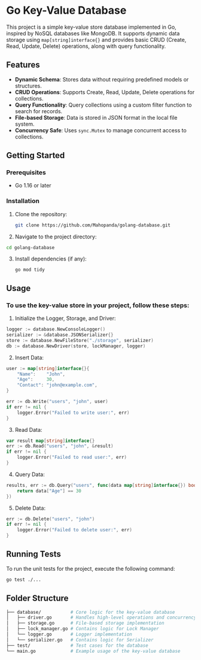 # Go Key-Value Database

This project is a simple key-value store database implemented in Go, inspired by NoSQL databases like MongoDB. It supports dynamic data storage using `map[string]interface{}` and provides basic CRUD (Create, Read, Update, Delete) operations, along with query functionality.

## Features

- **Dynamic Schema**: Stores data without requiring predefined models or structures.
- **CRUD Operations**: Supports Create, Read, Update, Delete operations for collections.
- **Query Functionality**: Query collections using a custom filter function to search for records.
- **File-based Storage**: Data is stored in JSON format in the local file system.
- **Concurrency Safe**: Uses `sync.Mutex` to manage concurrent access to collections.

## Getting Started

### Prerequisites

- Go 1.16 or later

### Installation

1. Clone the repository:

   ```bash
   git clone https://github.com/Mahopanda/golang-database.git
   ```
2. Navigate to the project directory:
   
  ```bash
  cd golang-database
  ```

3. Install dependencies (if any):
   ```base
   go mod tidy
   ```

## Usage
### To use the key-value store in your project, follow these steps:

1. Initialize the Logger, Storage, and Driver:

```go
logger := database.NewConsoleLogger()
serializer := &database.JSONSerializer{}
store := database.NewFileStore("./storage", serializer)
db := database.NewDriver(store, lockManager, logger)

```

2. Insert Data:
```go
user := map[string]interface{}{
    "Name":    "John",
    "Age":     30,
    "Contact": "john@example.com",
}

err := db.Write("users", "john", user)
if err != nil {
    logger.Error("Failed to write user:", err)
}
```

3. Read Data:

```go
var result map[string]interface{}
err := db.Read("users", "john", &result)
if err != nil {
    logger.Error("Failed to read user:", err)
}
```

4. Query Data:
```go   
results, err := db.Query("users", func(data map[string]interface{}) bool {
    return data["Age"] == 30
})
```

5. Delete Data:
```go
err := db.Delete("users", "john")
if err != nil {
    logger.Error("Failed to delete user:", err)
}
```

## Running Tests
To run the unit tests for the project, execute the following command:
```bash
go test ./...
```

## Folder Structure
```bash
├── database/           # Core logic for the key-value database
│   ├── driver.go       # Handles high-level operations and concurrency control
│   ├── storage.go      # File-based storage implementation
│   ├── lock_manager.go # Contains logic for Lock Manager
│   └── logger.go       # Logger implementation
│   └── serializer.go   # Contains logic for Serializer
├── test/               # Test cases for the database
└── main.go             # Example usage of the key-value database
```

